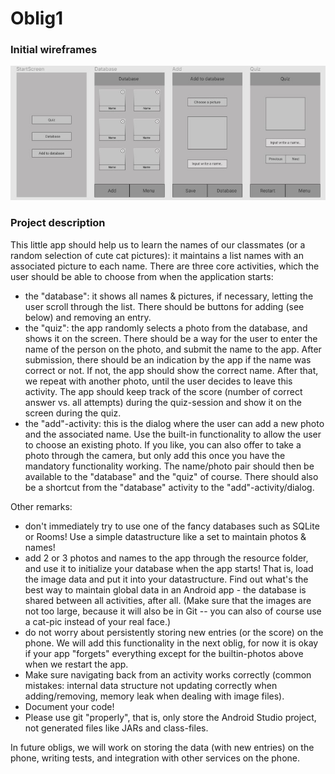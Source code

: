 <h1>Oblig1</h1>

<h3>Initial wireframes</h3>
<img src="wireframes_oblig1.jpg" title="wireframes">
<h3>Project description</h3>
<p>This little app should help us to learn the names of our classmates (or a random selection of cute cat pictures): it maintains a list names with an associated picture to each name. There are three core activities, which the user should be able to choose from when the application starts:</p>
<ul>
<li>the "database": it shows all names &amp; pictures, if necessary, letting the user scroll through the list. There should be buttons for adding (see below) and removing an entry.</li>
<li>the "quiz": the app randomly selects a photo from the database, and shows it on the screen. There should be a way for the user to enter the name of the person on the photo, and submit the name to the app. After submission, there should be an indication by the app if the name was correct or not. If not, the app should show the correct name. After that, we repeat with another photo, until the user decides to leave this activity. The app should keep track of the score (number of correct answer vs. all attempts) during the quiz-session and show it on the screen during the quiz.</li>
<li>the "add"-activity: this is the dialog where the user can add a new photo and the associated name. Use the built-in functionality to allow the user to choose an existing photo. If you like, you can also offer to take a photo through the camera, but only add this once you have the mandatory functionality working. The name/photo pair should then be available to the "database" and the "quiz" of course. There should also be a shortcut from the "database" activity to the "add"-activity/dialog.</li>
</ul>
<p>Other remarks:</p>
<ul>
<li>don't immediately try to use one of the fancy databases such as SQLite or Rooms! Use a simple datastructure like a set to maintain photos &amp; names!</li>
<li>add 2 or 3 photos and names to the app through the resource folder, and use it to initialize your database when the app starts! That is, load the image data and put it into your datastructure. Find out what's the best way to maintain global data in an Android app - the database is shared between all activities, after all. (Make sure that the images are not too large, because it will also be in Git -- you can also of course use a cat-pic instead of your real face.)</li>
<li>do not worry about persistently storing new entries (or the score) on the phone. We will add this functionality in the next oblig, for now it is okay if your app "forgets" everything except for the builtin-photos above when we restart the app.</li>
<li>Make sure navigating back from an activity works correctly (common mistakes: internal data structure not updating correctly when adding/removing, memory leak when dealing with image files).</li>
<li>Document your code!</li>
<li>Please use git "properly", that is, only store the Android Studio project, not generated files like JARs and class-files.</li>
</ul>
<p>In future obligs, we will work on storing the data (with new entries) on the phone, writing tests, and integration with other services on the phone.</p>
